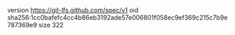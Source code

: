 version https://git-lfs.github.com/spec/v1
oid sha256:1cc0bafefc4cc4b86eb3192ade57e006801f058ec9ef369c215c7b9e787369e9
size 322
